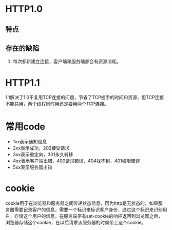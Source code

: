 # HTTP1.0
## 特点

## 存在的缺陷
1. 每次都新建立连接，客户端和服务端都会有资源消耗。

# HTTP1.1
1.1解决了1.0不复用TCP连接的问题，节省了TCP握手的时间和资源，但TCP连接不能共用，两个线程同时用还是要用两个TCP连接。

# 常用code
* 1xx表示通知信息
* 2xx表示成功，202接受请求
* 3xx表示重定向，301永久转移
* 4xx表示客户端出错，400请求错误，404找不到，401权限错误
* 5xx表示服务器出错

# cookie
cookie用于在浏览器和服务器之间传递状态信息，因为http是无状态的，如果服务器需要记录客户的信息，需要一个标识来标识客户身份，通过这个标识来识别用户，存储这个用户的信息。在服务端带有set-cookie的响应返回到浏览器之后，浏览器存储这个cookie，在以后请求该服务器的时候带上这个cookie。